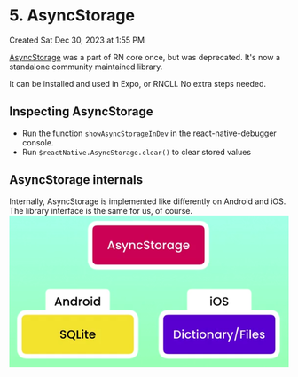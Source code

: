 # 5. AsyncStorage
Created Sat Dec 30, 2023 at 1:55 PM

[AsyncStorage](https://www.npmjs.com/package/@react-native-async-storage/async-storage) was a part of RN core once, but was deprecated.
It's now a standalone community maintained library.

It can be installed and used in Expo, or RNCLI. No extra steps needed.

## Inspecting AsyncStorage
- Run the function `showAsyncStorageInDev` in the react-native-debugger console.
- Run `$reactNative.AsyncStorage.clear()` to clear stored values

## AsyncStorage internals
Internally, AsyncStorage is implemented like differently on Android and iOS.
The library interface is the same for us, of course.
![](../../../../../assets/5-AsyncStorage-image-1-140d5a8e.png)